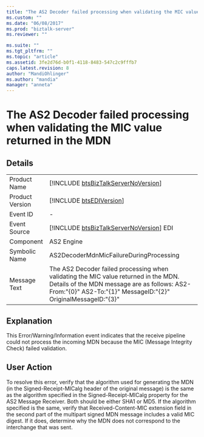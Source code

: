 ```yaml
---
title: "The AS2 Decoder failed processing when validating the MIC value returned in the MDN | Microsoft Docs"
ms.custom: ""
ms.date: "06/08/2017"
ms.prod: "biztalk-server"
ms.reviewer: ""

ms.suite: ""
ms.tgt_pltfrm: ""
ms.topic: "article"
ms.assetid: 3fe2d76d-b0f1-4118-8483-547c2c9fffb7
caps.latest.revision: 8
author: "MandiOhlinger"
ms.author: "mandia"
manager: "anneta"
---
```

# The AS2 Decoder failed processing when validating the MIC value returned in the MDN
## Details  
  
|                 |                                                                                                                                                                                                       |
|-----------------|-------------------------------------------------------------------------------------------------------------------------------------------------------------------------------------------------------|
|  Product Name   |                                                          [!INCLUDE [btsBizTalkServerNoVersion](../includes/btsbiztalkservernoversion-md.md)]                                                          |
| Product Version |                                                                      [!INCLUDE [btsEDIVersion](../includes/btsediversion-md.md)]                                                                      |
|    Event ID     |                                                                                                   -                                                                                                   |
|  Event Source   |                                                        [!INCLUDE [btsBizTalkServerNoVersion](../includes/btsbiztalkservernoversion-md.md)] EDI                                                        |
|    Component    |                                                                                              AS2 Engine                                                                                               |
|  Symbolic Name  |                                                                                AS2DecoderMdnMicFailureDuringProcessing                                                                                |
|  Message Text   | The AS2 Decoder failed processing when validating the MIC value returned in the MDN.  Details of the MDN message are as follows:  AS2-From:"{0}" AS2-To:"{1}" MessageID:"{2}" OriginalMessageID:"{3}" |
  
## Explanation  
 This Error/Warning/Information event indicates that the receive pipeline could not process the incoming MDN because the MIC (Message Integrity Check) failed validation.  
  
## User Action  
 To resolve this error, verify that the algorithm used for generating the MDN (in the Signed-Receipt-MICalg header of the original message) is the same as the algorithm specified in the Signed-Receipt-MICalg property for the AS2 Message Receiver. Both should be either SHA1 or MD5. If the algorithm specified is the same, verify that Received-Content-MIC extension field in the second part of the multipart signed MDN message includes a valid MIC digest. If it does, determine why the MDN does not correspond to the interchange that was sent.